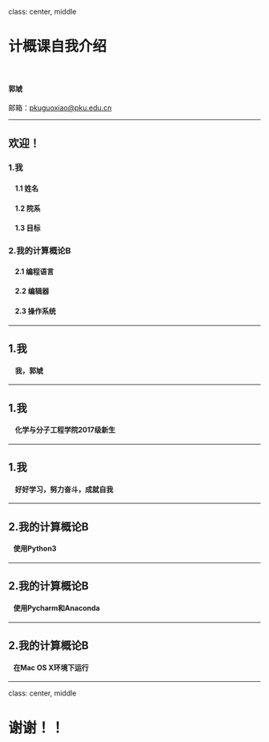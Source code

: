 class: center, middle

# 计概课自我介绍

&nbsp;
&nbsp;

#### 郭虓 

邮箱：pkuguoxiao@pku.edu.cn

---

## 欢迎！

### 1.我</font>

#### &nbsp; &nbsp; 1.1 姓名
#### &nbsp; &nbsp; 1.2 院系
#### &nbsp; &nbsp; 1.3 目标

### 2.我的计算概论B</font>

#### &nbsp; &nbsp; 2.1 编程语言
#### &nbsp; &nbsp; 2.2 编辑器
#### &nbsp; &nbsp; 2.3 操作系统

---

## 1.我

#### &nbsp; &nbsp; 我，郭虓

---

## 1.我

#### &nbsp; &nbsp; 化学与分子工程学院2017级新生

---

## 1.我

#### &nbsp; &nbsp; 好好学习，努力奋斗，成就自我

---

## 2.我的计算概论B

#### &nbsp; &nbsp;使用Python3

---

## 2.我的计算概论B

#### &nbsp; &nbsp;使用Pycharm和Anaconda

---

## 2.我的计算概论B

#### &nbsp; &nbsp;在Mac OS X环境下运行

---

class: center, middle

# 谢谢！！
